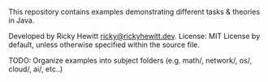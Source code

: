 This repository contains examples demonstrating different tasks & theories in Java.

Developed by Ricky Hewitt <ricky@rickyhewitt.dev>. 
License: MIT License by default, unless otherwise specified within the source file.

TODO: Organize examples into subject folders (e.g. math/, network/, os/, cloud/, ai/, etc..)
